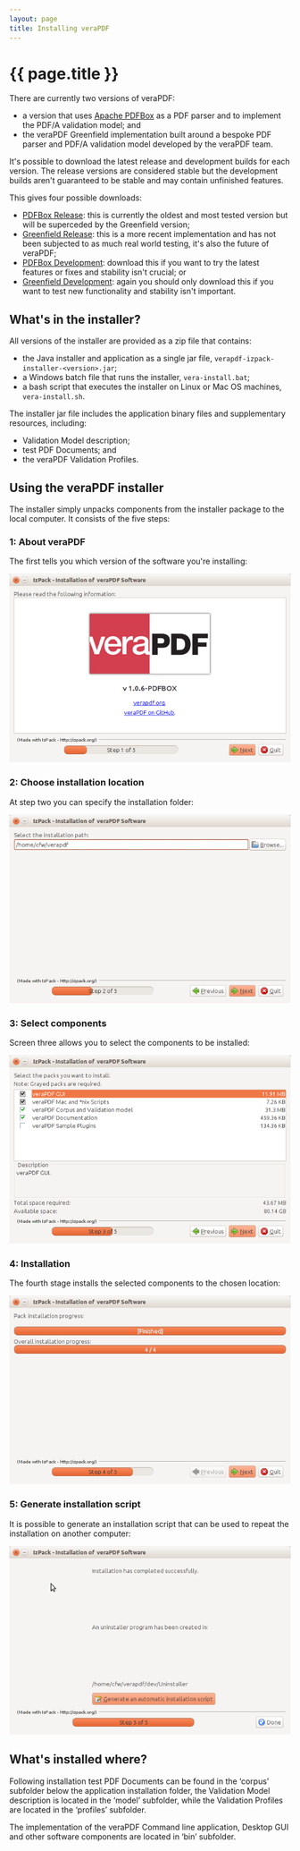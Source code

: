 ```yaml
---
layout: page
title: Installing veraPDF
---
```


{{ page.title }}
================
There are currently two versions of veraPDF:

- a version that uses [Apache PDFBox](https://pdfbox.apache.org/) as a PDF
  parser and to implement the PDF/A validation model; and
- the veraPDF Greenfield implementation built around a bespoke PDF parser and
  PDF/A validation model developed by the veraPDF team.

It's possible to download the latest release and development builds for each
version. The release versions are considered stable but the development builds
aren't guaranteed to be stable and may contain unfinished features.

This gives four possible downloads:

- [PDFBox Release](http://downloads.verapdf.org/rel/verapdf-installer.zip):
  this is currently the oldest and most tested version but will be superceded
  by the Greenfield version;
- [Greenfield Release](http://downloads.verapdf.org/gf/verapdf-gf-installer.zip):
  this is a more recent implementation and has not been subjected to as much
  real world testing, it's also the future of veraPDF;
- [PDFBox Development](http://downloads.verapdf.org/dev/verapdf-installer.zip):
  download this if you want to try the latest features or fixes and stability
  isn't crucial; or
- [Greenfield Development](http://downloads.verapdf.org/dev/verapdf-gf-installer.zip):
  again you should only download this if you want to test new functionality and
  stability isn't important.

What's in the installer?
------------------------
All versions of the installer are provided as a zip file that contains:

- the Java installer and application as a single jar file,
  `verapdf-izpack-installer-<version>.jar`;
- a Windows batch file that runs the installer, `vera-install.bat`;
- a bash script that executes the installer on Linux or Mac OS machines,
  `vera-install.sh`.

The installer jar file includes the application binary files and supplementary
resources, including:

- Validation Model description;
- test PDF Documents; and
- the veraPDF Validation Profiles.

Using the veraPDF installer
---------------------------
The installer simply unpacks components from the installer package to the local
computer. It consists of the five steps:

### 1: About veraPDF
The first tells you which version of the software you're installing:

![veraPDF Installer folder selection screen](/images/installer/screen1.png "veraPDF installer step 1 of 5")

### 2: Choose installation location
At step two you can specify the installation folder:

![veraPDF Installer folder selection screen](/images/installer/screen2.png "veraPDF installer step 2 of 5")

### <a name="step3"></a>3: Select components
Screen three allows you to select the components to be installed:

![veraPDF Installer pack selection screen](/images/installer/screen3.png "veraPDF installer step 3 of 5")

### 4: Installation
The fourth stage installs the selected components to the chosen location:

![veraPDF Installer pack selection screen](/images/installer/screen4.png "veraPDF installer step 4 of 5")

### 5: Generate installation script
It is possible to generate an installation script that can be used to repeat
the installation on another computer:

![veraPDF Installer script screen](/images/installer/screen5.png "veraPDF installer step 4 of 5")

What's installed where?
-----------------------
Following installation test PDF Documents can be found in the ‘corpus’ subfolder
below the application installation folder, the Validation Model description is
located in the ‘model’ subfolder, while the Validation Profiles are located in
the ‘profiles’ subfolder.

The implementation of the veraPDF Command line application, Desktop GUI and
other software components are located in ‘bin’ subfolder.

